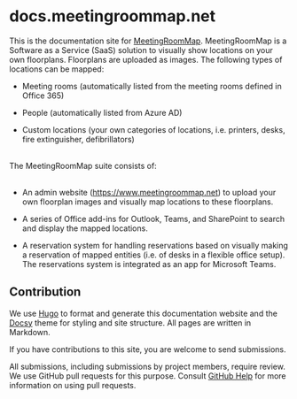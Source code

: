 # docs.meetingroommap.net

This is the documentation site for [MeetingRoomMap](https://www.meetingroommap.net). MeetingRoomMap is a Software as a Service (SaaS) solution to visually show locations on your own floorplans. Floorplans are uploaded as images. The following types of locations can be mapped:

* Meeting rooms (automatically listed from the meeting rooms defined in Office 365)

* People (automatically listed from Azure AD)

* Custom locations (your own categories of locations, i.e. printers, desks, fire extinguisher,
defibrillators)

</br>
The MeetingRoomMap suite consists of: </br></br>

* An admin website (https://www.meetingroommap.net) to upload your own floorplan images and visually map locations to these floorplans.

* A series of Office add-ins for Outlook, Teams, and SharePoint to search and display the mapped locations.

* A reservation system for handling reservations based on visually making a reservation of mapped entities (i.e. of desks in a flexible office setup). The reservations system is integrated as an app for Microsoft Teams.

## Contribution

We use [Hugo](https://gohugo.io/) to format and generate this documentation website and the
[Docsy](https://github.com/google/docsy) theme for styling and site structure.
All pages are written in Markdown.

If you have contributions to this site, you are welcome to send submissions.

All submissions, including submissions by project members, require review. We
use GitHub pull requests for this purpose. Consult
[GitHub Help](https://help.github.com/articles/about-pull-requests/) for more
information on using pull requests.

